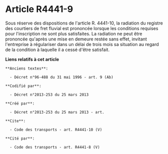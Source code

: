 # Article R4441-9

Sous réserve des dispositions de l'article R. 4441-10, la radiation du registre des courtiers de fret fluvial est prononcée
lorsque les conditions requises pour l'inscription ne sont plus satisfaites. La radiation ne peut être prononcée qu'après une
mise en demeure restée sans effet, invitant l'entreprise à régulariser dans un délai de trois mois sa situation au regard de
la condition à laquelle il a cessé d'être satisfait.

**Liens relatifs à cet article**

	**Anciens textes**:

	  - Décret n°96-488 du 31 mai 1996 - art. 9 (Ab)

	**Codifié par**:

	  - Décret n°2013-253 du 25 mars 2013

	**Créé par**:

	  - Décret n°2013-253 du 25 mars 2013 - art.

	**Cite**:

	  - Code des transports - art. R4441-10 (V)

	**Cité par**:

	  - Code des transports - art. R4441-8 (V)
